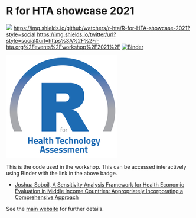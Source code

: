 # R for HTA showcase 2021

![](https://img.shields.io/github/stars/r-hta/R-for-HTA-showcase-2021?style=social)
https://img.shields.io/github/watchers/r-hta/R-for-HTA-showcase-2021?style=social
https://img.shields.io/twitter/url?style=social&url=https%3A%2F%2Fr-hta.org%2Fevents%2Fworkshop%2F2021%2F
[![Binder](https://mybinder.org/badge_logo.svg)](https://mybinder.org/v2/gh/n8thangreen/AF-Simplified-R/master?urlpath=rstudio)

![](R_for_HTA_logo.png)

This is the code used in the workshop.
This can be accessed interactively using Binder with the link in the above badge.

- [Joshua Soboil, A Sensitivity Analysis Framework for Health Economic Evaluation in Middle Income Countries: Appropriately Incorporating a Comprehensive Approach](https://github.com/jSoboil/Dissertation)

See the [main website](https://r-hta.org/events/workshop/2021/) for further details.
